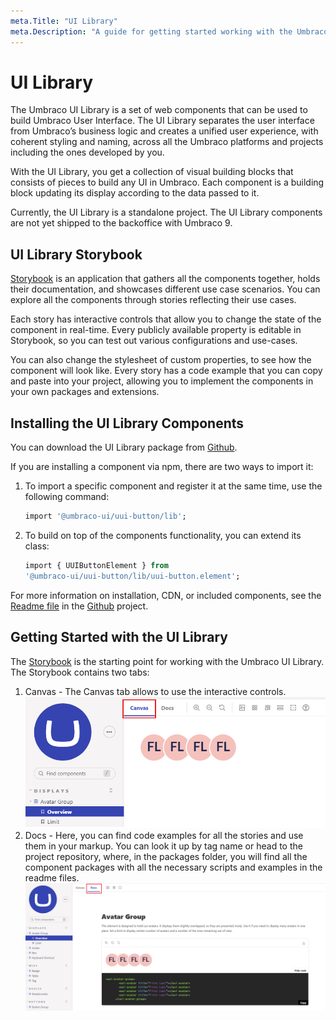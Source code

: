 ```yaml
---
meta.Title: "UI Library"
meta.Description: "A guide for getting started working with the Umbraco UI Library"
---
```


# UI Library

The Umbraco UI Library is a set of web components that can be used to build Umbraco User Interface. The UI Library separates the user interface from Umbraco’s business logic and creates a unified user experience, with coherent styling and naming, across all the Umbraco platforms and projects including the ones developed by you.

With the UI Library, you get a collection of visual building blocks that consists of pieces to build any UI in Umbraco. Each component is a building block updating its display according to the data passed to it.

Currently, the UI Library is a standalone project. The UI Library components are not yet shipped to the backoffice with Umbraco 9.

## UI Library Storybook

[Storybook](https://uui.umbraco.com/) is an application that gathers all the components together, holds their documentation, and showcases different use case scenarios. You can explore all the components through stories reflecting their use cases.

Each story has interactive controls that allow you to change the state of the component in real-time. Every publicly available property is editable in Storybook, so you can test out various configurations and use-cases.

You can also change the stylesheet of custom properties, to see how the component will look like. Every story has a code example that you can copy and paste into your project, allowing you to implement the components in your own packages and extensions.

## Installing the UI Library Components

You can download the UI Library package from [Github](https://github.com/umbraco/Umbraco.UI/tree/dev/packages/uui).

If you are installing a component via npm, there are two ways to import it:

1. To import a specific component and register it at the same time, use the following command:

    ```sql
    import '@umbraco-ui/uui-button/lib';
    ```

2. To build on top of the components functionality, you can extend its class:

    ```sql
    import { UUIButtonElement } from 
    '@umbraco-ui/uui-button/lib/uui-button.element';
    ```

For more information on installation, CDN, or included components, see the [Readme file](https://github.com/umbraco/Umbraco.UI/blob/dev/packages/uui/README.md) in the [Github](https://github.com/umbraco/Umbraco.UI/tree/dev/packages/uui) project.

## Getting Started with the UI Library

The [Storybook](https://uui.umbraco.com/) is the starting point for working with the Umbraco UI Library.  The Storybook contains two tabs:

1. Canvas - The Canvas tab allows to use the interactive controls.
    ![Canvas Tab](images/Canvas_tab.png)
2. Docs - Here, you can find code examples for all the stories and use them in your markup. You can look it up by tag name or head to the project repository, where, in the packages folder, you will find all the component packages with all the necessary scripts and examples in the readme files.
    ![Docs Tab](images/Docs_tab.png)
